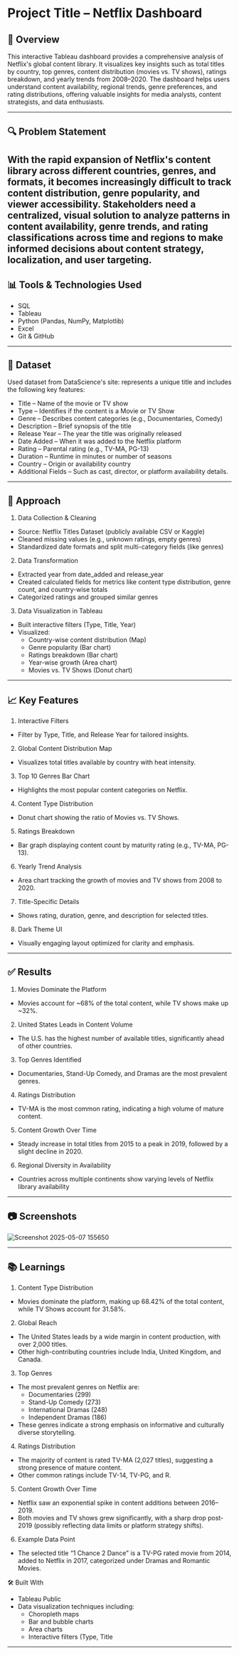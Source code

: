 # Project Title – Netflix Dashboard

## 📌 Overview

This interactive Tableau dashboard provides a comprehensive analysis of Netflix's global content library. It visualizes key insights such as total titles by country, top genres, content distribution (movies vs. TV shows), ratings breakdown, and yearly trends from 2008–2020. The dashboard helps users understand content availability, regional trends, genre preferences, and rating distributions, offering valuable insights for media analysts, content strategists, and data enthusiasts.

---

## 🔍 Problem Statement

With the rapid expansion of Netflix's content library across different countries, genres, and formats, it becomes increasingly difficult to track content distribution, genre popularity, and viewer accessibility. Stakeholders need a centralized, visual solution to analyze patterns in content availability, genre trends, and rating classifications across time and regions to make informed decisions about content strategy, localization, and user targeting.
---

## 📊 Tools & Technologies Used

- SQL
- Tableau
- Python (Pandas, NumPy, Matplotlib)
- Excel
- Git & GitHub

---

## 📁 Dataset

Used dataset from DataScience's site: represents a unique title and includes the following key features:
- Title – Name of the movie or TV show
- Type – Identifies if the content is a Movie or TV Show
- Genre – Describes content categories (e.g., Documentaries, Comedy)
- Description – Brief synopsis of the title
- Release Year – The year the title was originally released
- Date Added – When it was added to the Netflix platform
- Rating – Parental rating (e.g., TV-MA, PG-13)
- Duration – Runtime in minutes or number of seasons
- Country – Origin or availability country
- Additional Fields – Such as cast, director, or platform availability details.

---

## 🧠 Approach

1. Data Collection & Cleaning
- Source: Netflix Titles Dataset (publicly available CSV or Kaggle)
- Cleaned missing values (e.g., unknown ratings, empty genres)
- Standardized date formats and split multi-category fields (like genres)

2. Data Transformation
- Extracted year from date_added and release_year
- Created calculated fields for metrics like content type distribution, genre count, and country-wise totals
- Categorized ratings and grouped similar genres

3. Data Visualization in Tableau
- Built interactive filters (Type, Title, Year)
- Visualized:
    - Country-wise content distribution (Map)
    - Genre popularity (Bar chart)
    - Ratings breakdown (Bar chart)
    - Year-wise growth (Area chart)
    - Movies vs. TV Shows (Donut chart)


---

## 📈 Key Features

1. Interactive Filters
- Filter by Type, Title, and Release Year for tailored insights.

2. Global Content Distribution Map
- Visualizes total titles available by country with heat intensity.

3. Top 10 Genres Bar Chart
- Highlights the most popular content categories on Netflix.

4. Content Type Distribution
- Donut chart showing the ratio of Movies vs. TV Shows.

5. Ratings Breakdown
- Bar graph displaying content count by maturity rating (e.g., TV-MA, PG-13).

6. Yearly Trend Analysis
- Area chart tracking the growth of movies and TV shows from 2008 to 2020.

7. Title-Specific Details
- Shows rating, duration, genre, and description for selected titles.

8. Dark Theme UI
- Visually engaging layout optimized for clarity and emphasis.


---

## ✅ Results

1. Movies Dominate the Platform

- Movies account for ~68% of the total content, while TV shows make up ~32%.

2. United States Leads in Content Volume

- The U.S. has the highest number of available titles, significantly ahead of other countries.

3. Top Genres Identified

- Documentaries, Stand-Up Comedy, and Dramas are the most prevalent genres.

4. Ratings Distribution

- TV-MA is the most common rating, indicating a high volume of mature content.

5. Content Growth Over Time

- Steady increase in total titles from 2015 to a peak in 2019, followed by a slight decline in 2020.

6. Regional Diversity in Availability

- Countries across multiple continents show varying levels of Netflix library availability


---

## 📷 Screenshots

![Screenshot 2025-05-07 155650](https://github.com/user-attachments/assets/ea76a1e8-041b-4db3-83c3-ee52d4090f3f)



---

## 📚 Learnings

1. Content Type Distribution
- Movies dominate the platform, making up 68.42% of the total content, while TV Shows account for 31.58%.

2. Global Reach
- The United States leads by a wide margin in content production, with over 2,000 titles.
- Other high-contributing countries include India, United Kingdom, and Canada.

3. Top Genres
- The most prevalent genres on Netflix are:
  - Documentaries (299)
  - Stand-Up Comedy (273)
  - International Dramas (248)
  - Independent Dramas (186)
- These genres indicate a strong emphasis on informative and culturally diverse storytelling.

4. Ratings Distribution
- The majority of content is rated TV-MA (2,027 titles), suggesting a strong presence of mature content.
- Other common ratings include TV-14, TV-PG, and R.

5. Content Growth Over Time
- Netflix saw an exponential spike in content additions between 2016–2019.
- Both movies and TV shows grew significantly, with a sharp drop post-2019 (possibly reflecting data limits or platform strategy shifts).

6. Example Data Point
- The selected title “1 Chance 2 Dance” is a TV-PG rated movie from 2014, added to Netflix in 2017, categorized under Dramas and Romantic Movies.

🛠️ Built With
- Tableau Public
- Data visualization techniques including:
  - Choropleth maps
  - Bar and bubble charts
  - Area charts
  - Interactive filters (Type, Title


---
